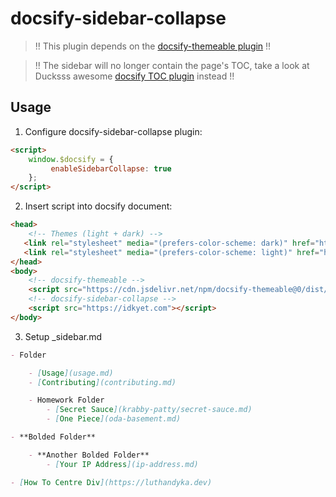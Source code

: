 # docsify-sidebar-collapse

> !! This plugin depends on the [docsify-themeable plugin](https://github.com/jhildenbiddle/docsify-themeable) !!

> !! The sidebar will no longer contain the page's TOC, take a look at Ducksss awesome [docsify TOC plugin](https://github.com/sg-developer-portal/docsify-toc-plugin) instead !!

## Usage

1. Configure docsify-sidebar-collapse plugin:
```html
<script>
	window.$docsify = {
		 enableSidebarCollapse: true
	};
</script>
```

2. Insert script into docsify document:
```html
<head>
    <!-- Themes (light + dark) -->
   <link rel="stylesheet" media="(prefers-color-scheme: dark)" href="https://cdn.jsdelivr.net/npm/docsify-themeable@0/dist/css/theme-simple-dark.css">
   <link rel="stylesheet" media="(prefers-color-scheme: light)" href="https://cdn.jsdelivr.net/npm/docsify-themeable@0/dist/css/theme-simple.css">
</head>
<body>
    <!-- docsify-themeable -->
    <script src="https://cdn.jsdelivr.net/npm/docsify-themeable@0/dist/js/docsify-themeable.min.js"></script>
    <!-- docsify-sidebar-collapse -->
    <script src="https://idkyet.com"></script>
</body>
```

3. Setup _sidebar.md
```md
- Folder

    - [Usage](usage.md)
    - [Contributing](contributing.md)

    - Homework Folder
        - [Secret Sauce](krabby-patty/secret-sauce.md)
        - [One Piece](oda-basement.md)

- **Bolded Folder**

    - **Another Bolded Folder**
        - [Your IP Address](ip-address.md)

- [How To Centre Div](https://luthandyka.dev)
```

